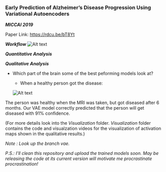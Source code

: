 ### Early Prediction of Alzheimer’s Disease Progression Using Variational Autoencoders
***MICCAI 2019***

Paper Link: https://rdcu.be/bT8Yt

***Workflow***
 ![Alt text]()

***Quantitative Analysis***


***Qualitative Analysis***

* Which part of the brain some of the best peforming models look at?

  * When a healthy person got the disease:

  ![Alt text](Visualization/healthy_to_diseased.gif)

The person was healthy when the MRI was taken, but got diseased after 6 months. Our VAE model correctly predicted that the person will get diseased with 91% confidence.

(For more details look into the *Visualization* folder. *Visualization* folder contains the code and visualzation videos for the visualization of activation maps shown in the qualitative results.)

*Note : Look up the branch vae.*

*P.S.: I'll clean this repository and upload the trained models *soon*. May be releasing the code at its current version will motivate me procrastinate procrastination!*
